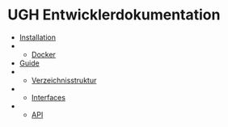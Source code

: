 # UGH Entwicklerdokumentation

* [Installation](10.installation)
* * [Docker](10.installation/10.docker.md)
* [Guide](20.guide)
* * [Verzeichnisstruktur](20.guide/10.directory-structure.md)
* * [Interfaces](20.guide/20.interfaces.md)
* * [API](20.guide/30.api.md)